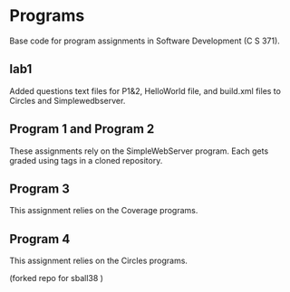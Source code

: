 # Programs
Base code for program assignments in Software Development (C S 371). 

## lab1
Added questions text files for P1&2, HelloWorld file, and build.xml files to Circles  and Simplewedbserver.

## Program 1 and Program 2
These assignments rely on the SimpleWebServer program. Each gets graded using tags in a cloned repository. 

## Program 3
This assignment relies on the Coverage programs. 

## Program 4
This assignment relies on the Circles programs. 

(forked repo for sball38 )
